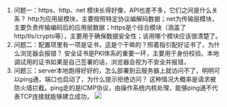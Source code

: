 1. 问题一：https、http、net 模块长得好像，API也差不多，它们之间是什么关系？
  http为应用层模块，主要按照特定协议编解码数据；net为传输层模块，主要负责传输编码后的应用层数据；https是个综合模块（涵盖了http/tls/crypto等），主要用于确保数据安全性；该用哪个模块应该很清楚了。
2. 问题二：配置项里有一项是证书，这是个干嘛的？照着指引配好证书了，为什么浏览器会报错？
  安全证书是PKI体系的重要一环，主要用于身份校验。本地调试用的证书如果是自己签署的话，浏览器会视为不安全并报错，
3. 问题三：server本地跑得好好的，怎么部署到云服务器上就访问不了，明明可以ping通，端口也启动了，为什么提示拒绝访问？
  这种情况大概率是请求被防火墙拦截。ping走的是ICMP协议，由操作系统内核处理，能够ping通不代表TCP连接就能够建立成功，
![](https://user-gold-cdn.xitu.io/2018/6/6/163d2346370ed3af?imageView2/0/w/1280/h/960/format/webp/ignore-error/1)

